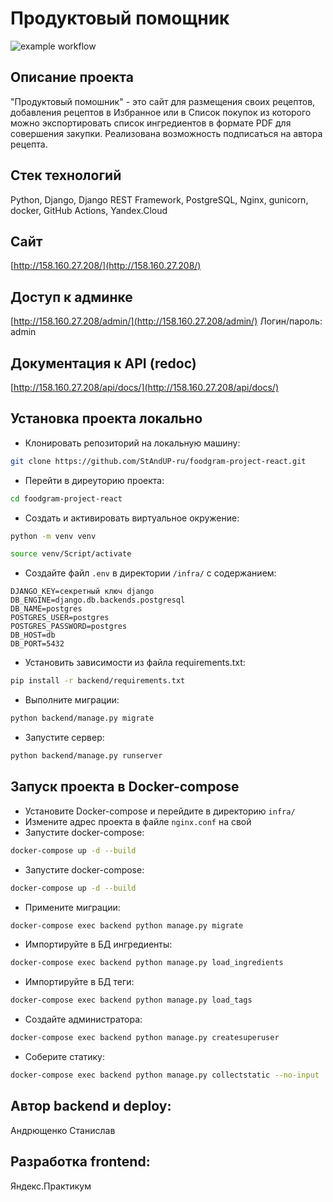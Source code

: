 # Продуктовый помощник

![example workflow](https://github.com/StAndUP-ru/foodgram-project-react/actions/workflows/main.yml/badge.svg)

## Описание проекта
"Продуктовый помошник" - это сайт для размещения своих рецептов, добавления рецептов в Избранное или в Список покупок из которого можно экспортировать список ингредиентов в формате PDF для совершения закупки. Реализована возможность подписаться на автора рецепта.

## Стек технологий
Python, Django, Django REST Framework, PostgreSQL, Nginx, gunicorn, docker, GitHub Actions, Yandex.Cloud

## Сайт
[http://158.160.27.208/](http://158.160.27.208/)

## Доступ к админке
[http://158.160.27.208/admin/](http://158.160.27.208/admin/)
Логин/пароль: admin

## Документация к API (redoc)
[http://158.160.27.208/api/docs/](http://158.160.27.208/api/docs/)

## Установка проекта локально
* Клонировать репозиторий на локальную машину:
```bash
git clone https://github.com/StAndUP-ru/foodgram-project-react.git
```
* Перейти в диреуторию проекта:
```bash
cd foodgram-project-react
```
* Cоздать и активировать виртуальное окружение:
```bash
python -m venv venv
```
```bash
source venv/Script/activate
```
* Cоздайте файл `.env` в директории `/infra/` с содержанием:
```
DJANGO_KEY=секретный ключ django
DB_ENGINE=django.db.backends.postgresql
DB_NAME=postgres
POSTGRES_USER=postgres
POSTGRES_PASSWORD=postgres
DB_HOST=db
DB_PORT=5432
```
* Установить зависимости из файла requirements.txt:
```bash
pip install -r backend/requirements.txt
```
* Выполните миграции:
```bash
python backend/manage.py migrate
```
* Запустите сервер:
```bash
python backend/manage.py runserver
```


## Запуск проекта в Docker-compose
* Установите Docker-compose и перейдите в директорию `infra/`
* Измените адрес проекта в файле `nginx.conf` на свой
* Запустите docker-compose:
```bash
docker-compose up -d --build
```
* Запустите docker-compose:
```bash
docker-compose up -d --build
```
* Примените миграции:
```bash
docker-compose exec backend python manage.py migrate
```
* Импортируйте в БД ингредиенты:
```bash
docker-compose exec backend python manage.py load_ingredients
```
* Импортируйте в БД теги:
```bash
docker-compose exec backend python manage.py load_tags
```
* Создайте администратора:
```bash
docker-compose exec backend python manage.py createsuperuser
```
* Соберите статику:
```bash
docker-compose exec backend python manage.py collectstatic --no-input
```

## Автор backend и deploy:
Андрющенко Станислав

## Разработка frontend:
Яндекс.Практикум
